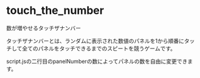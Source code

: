 # touch_the_number

数が増やせるタッチザナンバー

タッチザナンバーとは、ランダムに表示された数値のパネルを1から順番にタッチして全てのパネルをタッチできるまでのスピートを競うゲームです。

script.jsの二行目のpanelNumberの数によってパネルの数を自由に変更できます。
